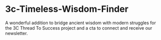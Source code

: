 # 3c-Timeless-Wisdom-Finder
A wonderful addition to bridge ancient wisdom with modern struggles for the 3C Thread To Success project and a cta to connect and receive our newsletter.
